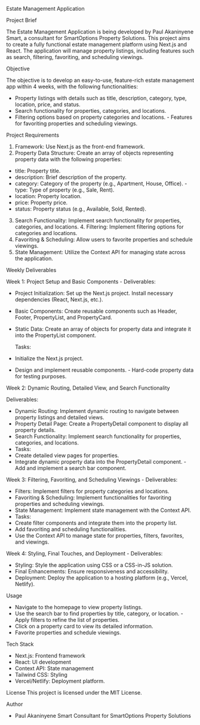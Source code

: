 Estate Management Application

Project Brief

The Estate Management Application is being developed by Paul Akaninyene Smart, a consultant for SmartOptions Property Solutions. This project aims to create a fully functional estate management platform using Next.js and React. The application will manage property listings, including features such as search, filtering, favoriting, and scheduling viewings.

Objective

The objective is to develop an easy-to-use, feature-rich estate management app within 4 weeks, with the following functionalities:
- Property listings with details such as title, description, category, type, location, price, and status.
- Search functionality for properties, categories, and locations.
- Filtering options based on property categories and locations. - Features for favoriting properties and scheduling viewings.

Project Requirements
1. Framework: Use Next.js as the front-end framework.
2. Property Data Structure: Create an array of objects representing property data with the following properties:
- title: Property title.
- description: Brief description of the property.
- category: Category of the property (e.g., Apartment, House, Office). - type: Type of property (e.g., Sale, Rent).
- location: Property location.
- price: Property price.
- status: Property status (e.g., Available, Sold, Rented).
3. Search Functionality: Implement search functionality for properties, categories, and locations. 4. Filtering: Implement filtering options for categories and locations.
5. Favoriting & Scheduling: Allow users to favorite properties and schedule viewings.
6. State Management: Utilize the Context API for managing state across the application.

Weekly Deliverables

Week 1: Project Setup and Basic Components - Deliverables:
- Project Initialization: Set up the Next.js project. Install necessary dependencies (React, Next.js, etc.).
- Basic Components: Create reusable components such as Header, Footer, PropertyList, and PropertyCard.
- Static Data: Create an array of objects for property data and integrate it into the PropertyList component.

  Tasks:
- Initialize the Next.js project.
- Design and implement reusable components. - Hard-code property data for testing purposes.

Week 2: Dynamic Routing, Detailed View, and Search Functionality

  Deliverables:
- Dynamic Routing: Implement dynamic routing to navigate between property listings and detailed
views.
- Property Detail Page: Create a PropertyDetail component to display all property details.
- Search Functionality: Implement search functionality for properties, categories, and locations.
- Tasks:
- Create detailed view pages for properties.
- Integrate dynamic property data into the PropertyDetail component. - Add and implement a search bar component.

Week 3: Filtering, Favoriting, and Scheduling Viewings - Deliverables:
- Filters: Implement filters for property categories and locations.
- Favoriting & Scheduling: Implement functionalities for favoriting properties and scheduling
viewings.
- State Management: Implement state management with the Context API.
- Tasks:
- Create filter components and integrate them into the property list.
- Add favoriting and scheduling functionalities.
- Use the Context API to manage state for properties, filters, favorites, and viewings.

Week 4: Styling, Final Touches, and Deployment - Deliverables:
- Styling: Style the application using CSS or a CSS-in-JS solution.
- Final Enhancements: Ensure responsiveness and accessibility.
- Deployment: Deploy the application to a hosting platform (e.g., Vercel, Netlify).

Usage
- Navigate to the homepage to view property listings.
- Use the search bar to find properties by title, category, or location. - Apply filters to refine the list of properties.
- Click on a property card to view its detailed information.
- Favorite properties and schedule viewings.

Tech Stack
- Next.js: Frontend framework
- React: UI development
- Context API: State management
- Tailwind CSS: Styling
- Vercel/Netlify: Deployment platform.

License
This project is licensed under the MIT License.

Author
- Paul Akaninyene Smart
Consultant for SmartOptions Property Solutions